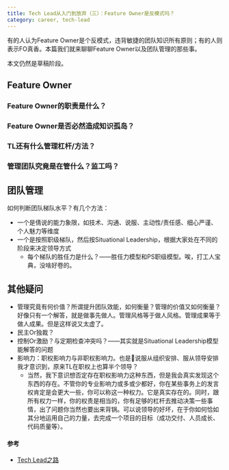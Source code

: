 ```yaml
---
title: Tech Lead从入门到放弃（三）：Feature Owner是反模式吗？
category: career, tech-lead
---
```


有的人认为Feature Owner是个反模式，违背敏捷的团队知识所有原则；有的人则表示FO真香。本篇我们就来聊聊Feature Owner以及团队管理的那些事。

<Summary WIP>本文仍然是草稿阶段。

## Feature Owner

### Feature Owner的职责是什么？

### Feature Owner是否必然造成知识孤岛？

### TL还有什么管理杠杆/方法？

### 管理团队究竟是在管什么？监工吗？

## 团队管理

如何判断团队梯队水平？有几个方法：
* 一个是倩说的能力象限，如技术、沟通、说服、主动性/责任感、细心严谨、个人魅力等维度
* 一个是按照职级梯队，然后按Situational Leadership，根据大家处在不同的阶段来决定领导方式
  * 每个梯队的胜任力是什么？——胜任力模型和PS职级模型。唉，打工人宝典，没啥好卷的。

## 其他疑问

* 管理究竟有何价值？所谓提升团队效能，如何衡量？管理的价值又如何衡量？好像只有一个解答，就是做事先做人。管理风格等于做人风格。管理成果等于做人成果。但是这样说又太虚了。
* 民主Or独裁？
* 控制Or激励？与定期检查冲突吗？——其实就是Situational Leadership模型能解答的问题
* 影响力：职权影响力与非职权影响力。也是🍚说服从组织安排、服从领导安排我才意识到，原来TL在职权上也算半个领导？
  * 当然，我下意识想否定存在职权影响力这种东西，但是我会真实发现这个东西的存在。不管你的专业影响力或多或少都好，你在某些事务上的发言权肯定是会更大一些，你可以称这一种权力。它是真实存在的。同时，跟所有权力一样，你的权责是相当的，你有足够的杠杆去推动决策一些事情，出了问题你当然也要出来背锅。可以说领导的好坏，在于你如何恰如其分地运用自己的力量，去完成一个项目的目标（成功交付、人员成长、代码质量等）。

#### 参考

* [Tech Lead之路](https://insights.thoughtworks.cn/tech-lead/)
